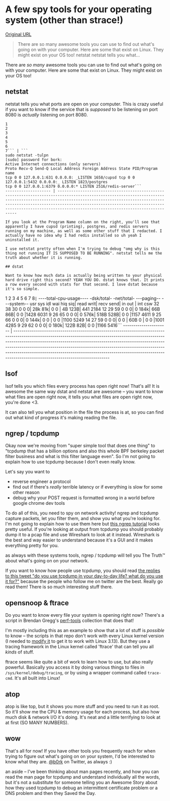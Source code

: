 # A few spy tools for your operating system (other than strace!)

[Original URL](http://jvns.ca/blog/2015/04/06/a-few-spy-tools-for-your-operating-system-other-than-strace/)

> There are so many awesome tools you can use to find out what's going on with your computer. Here are some that exist on Linux. They might exist on your OS too! netstat netstat tells you what...

There are _so many_ awesome tools you can use to find out what's going on with your computer. Here are some that exist on Linux. They might exist on your OS too!

## netstat

netstat tells you what ports are open on your computer. This is crazy useful if you want to know if the service that is _supposed_ to be listening on port 8080 is _actually_ listening on port 8080.

```
1
2
3
4
5
6
7``` | ```
sudo netstat -tulpn
[sudo] password for bork: 
Active Internet connections (only servers)
Proto Recv-Q Send-Q Local Address Foreign Address State PID/Program name
tcp 0 0 127.0.0.1:631 0.0.0.0: _LISTEN 1658/cupsd tcp 0 0 127.0.0.1:5432 0.0.0.0:_ LISTEN 1823/postgres 
tcp 0 0 127.0.0.1:6379 0.0.0.0:* LISTEN 2516/redis-server```
-------------------- | --------------------------------------------------------------------------------------------------------------------------------------------------------------------------------------------------------------------------------------------------------------------------------------------------------------------------------------------

If you look at the Program Name column on the right, you'll see that apparently I have cupsd (printing), postgres, and redis servers running on my machine, as well as some other stuff that I redacted. I actually have no idea why I had redis installed so uh yeah I uninstalled it.

I use netstat pretty often when I'm trying to debug "omg why is this thing not running IT IS SUPPOSED TO BE RUNNING". netstat tells me the truth about whether it is running.

## dstat

Want to know how much data is actually being written to your physical hard drive right this second? YEAH YOU DO. dstat knows that. It prints a row every second with stats for that second. I love dstat because it's so simple.

```
1
2
3
4
5
6
7
8``` | ```
----total-cpu-usage---- -dsk/total- -net/total- ---paging-- ---system--
usr sys idl wai hiq siq| read writ| recv send| in out | int csw 
 32 38 30 0 0 0| 28k 81k| 0 0 | 4B 123B| 441 2184 
 12 29 59 0 0 0| 0 184k| 66B 86B| 0 0 |1428 6031 
 9 26 65 0 0 0| 0 576k| 518B 528B| 0 0 |1157 4611 
 9 25 66 0 0 0| 0 144k| 0 0 | 0 0 |1100 5249 
 14 27 59 0 0 0| 0 0 | 60B 0 | 0 0 |1001 4285 
 9 29 62 0 0 0| 0 180k| 122B 82B| 0 0 |1166 5416```
---------------------- | -----------------------------------------------------------------------------------------------------------------------------------------------------------------------------------------------------------------------------------------------------------------------------------------------------------------------------------------------------------------------------------------------------------------------------------------------------

## lsof

lsof tells you which files every process has open right now! That's all! It is awesome the same way dstat and netstat are awesome – you want to know what files are open right now, it tells you what files are open right now, you're done <3.

It can also tell you what position in the file the process is at, so you can find out what kind of progress it's making reading the file.

## ngrep / tcpdump

Okay now we're moving from "super simple tool that does one thing" to "tcpdump that has a billion options and also this whole BPF berkeley packet filter business and what is this filter language even". So I'm not going to explain how to use tcpdump because I don't even really know.

Let's say you want to

- reverse engineer a protocol
- find out if there's _really_ terrible latency or if everything is slow for some other reason
- debug why your POST request is formatted wrong in a world before google chrome dev tools

To do all of this, you need to spy on network activity! ngrep and tcpdump capture packets, let you filter them, and show you what you're looking for. I'm not going to explain how to use them here but [this ngrep tutorial](http://dl.packetstormsecurity.net/papers/general/ngreptut.txt) looks pretty useful. If you're looking at output from tcpdump you should probably dump it to a pcap file and use Wireshark to look at it instead. Wireshark is the best and way easier to understand because it's a GUI and it makes everything pretty for you.

as always with these systems tools, ngrep / tcpdump will tell you The Truth™ about what's going on on your network.

If you want to know how people use tcpdump, you should read [the replies to this tweet "do you use tcpdump in your day-to-day life? what do you use it for?"](https://twitter.com/b0rk/status/585234410980712448) because the people who follow me on twitter are the best. Really go read them! There is so much interesting stuff there.

## opensnoop & ftrace

Do you want to know every file your system is opening right now? There's a script in Brendan Gregg's [perf-tools](https://github.com/brendangregg/perf-tools) collection that does that!

I'm mostly including this as an example to show that a lot of stuff is _possible_ to know – the scripts in that repo don't work with every Linux kernel version (I needed to [modify it](https://github.com/brendangregg/perf-tools/pull/24) to get it to work with Linux 3.13). But they use a tracing framework in the Linux kernel called 'ftrace' that can tell you all _kinds_ of stuff.

ftrace seems like quite a bit of work to learn how to use, but also really powerful. Basically you access it by doing various things to files in `/sys/kernel/debug/tracing`, or by using a wrapper command called `trace-cmd`. It's all built into Linux!

## atop

atop is like top, but it shows you more stuff and you need to run it as root. So it'll show me the CPU & memory usage for each process, but also how much disk & network I/O it's doing. It's neat and a little terrifying to look at at first (SO MANY NUMBERS).

## wow

That's all for now! If you have other tools you frequently reach for when trying to figure out what's going on on your system, I'd be interested to know what they are. [@b0rk](https://twitter.com/b0rk) on Twitter, as always :)

an aside – I've been thinking about man pages recently, and how you can read the man page for tcpdump and understand individually all the words, but it's not a substitute for someone telling you an Awesome Story about how they used tcpdump to debug an intermittent certificate problem or a DNS problem and then they Saved the Day.
